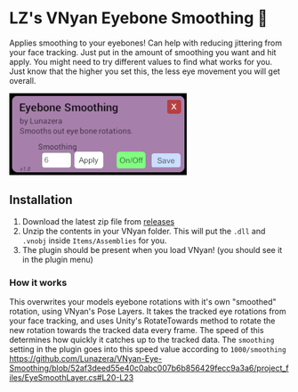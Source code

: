 # LZ's VNyan Eyebone Smoothing 👀
Applies smoothing to your eyebones! Can help with reducing jittering from your face tracking.
Just put in the amount of smoothing you want and hit apply. You might need to try different values to find what works for you. Just know that the higher you set this, the less eye movement you will get overall.

![image of plugin window](https://github.com/Lunazera/VNyan-Eye-Smoothing/blob/main/example.png)

## Installation
1. Download the latest zip file from [releases]([https://github.com/Lunazera/VNyan-Tracking-Detection/releases/](https://github.com/Lunazera/VNyan-Eye-Smoothing/releases))
2. Unzip the contents in your VNyan folder. This will put the `.dll` and `.vnobj` inside `Items/Assemblies` for you.
3. The plugin should be present when you load VNyan! (you should see it in the plugin menu)

### How it works
This overwrites your models eyebone rotations with it's own "smoothed" rotation, using VNyan's Pose Layers. It takes the tracked eye rotations from your face tracking, and uses Unity's RotateTowards method to rotate the new rotation towards the tracked data every frame. The speed of this determines how quickly it catches up to the tracked data.
The `smoothing` setting in the plugin goes into this speed value according to `1000/smoothing` https://github.com/Lunazera/VNyan-Eye-Smoothing/blob/52af3deed55e40c0abc007b6b856429fecc9a3a6/project_files/EyeSmoothLayer.cs#L20-L23

